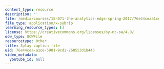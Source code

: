 ```yaml
---
content_type: resource
description: ''
file: /media/courses/15-071-the-analytics-edge-spring-2017/76e44ceaa1ce59019cd1268553d1b443_E_KUHMuoPLE.vtt
file_type: application/x-subrip
learning_resource_types: []
license: https://creativecommons.org/licenses/by-nc-sa/4.0/
ocw_type: OCWFile
resourcetype: Other
title: 3play caption file
uid: 76e44cea-a1ce-5901-9cd1-268553d1b443
video_metadata:
  youtube_id: null
---
```

